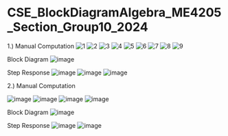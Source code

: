 # CSE_BlockDiagramAlgebra_ME4205_Section_Group10_2024

1.) 
Manual Computation
![1](https://github.com/syjho29/CSE_BlockDiagramAlgebra_ME4205_Section_Group10_2024/assets/159103857/3c0844db-34c4-4287-bd7f-3ca49bd1c954)
![2](https://github.com/syjho29/CSE_BlockDiagramAlgebra_ME4205_Section_Group10_2024/assets/159103857/6f0fac2f-0425-4d39-a6b1-3f8e68cf5aca)
![3](https://github.com/syjho29/CSE_BlockDiagramAlgebra_ME4205_Section_Group10_2024/assets/159103857/43941bc0-beb1-4762-9919-45906da57430)
![4](https://github.com/syjho29/CSE_BlockDiagramAlgebra_ME4205_Section_Group10_2024/assets/159103857/3a4510d3-ae3a-415d-81c1-fdb5bbb3a199)
![5](https://github.com/syjho29/CSE_BlockDiagramAlgebra_ME4205_Section_Group10_2024/assets/159103857/090d3c7b-6c2a-4097-9ab8-6a14c82c6ece)
![6](https://github.com/syjho29/CSE_BlockDiagramAlgebra_ME4205_Section_Group10_2024/assets/159103857/315c71d7-1624-4023-84e0-88693bf67f8e)
![7](https://github.com/syjho29/CSE_BlockDiagramAlgebra_ME4205_Section_Group10_2024/assets/159103857/a1331fa3-4892-497a-80ec-05d2ca7ce0f2)
![8](https://github.com/syjho29/CSE_BlockDiagramAlgebra_ME4205_Section_Group10_2024/assets/159103857/abf96bd0-da66-4fb5-82fd-09938b3fd96d)
![9](https://github.com/syjho29/CSE_BlockDiagramAlgebra_ME4205_Section_Group10_2024/assets/159103857/a9f9535e-b6e5-4a4a-846a-916cefe86d35)

Block Diagram
![image](https://github.com/syjho29/CSE_BlockDiagramAlgebra_ME4205_Section_Group10_2024/assets/159265191/b12b8ab0-a477-44fe-98d5-471b608652ff)

Step Response
![image](https://github.com/syjho29/CSE_BlockDiagramAlgebra_ME4205_Section_Group10_2024/assets/159265191/2f9acea4-f721-4bdf-8522-b973fa55670c)
![image](https://github.com/syjho29/CSE_BlockDiagramAlgebra_ME4205_Section_Group10_2024/assets/159265191/60f6bcf7-ec0a-4094-b9f5-24f8d686734d)
![image](https://github.com/syjho29/CSE_BlockDiagramAlgebra_ME4205_Section_Group10_2024/assets/159265191/3c7de194-54f8-4e6e-a72f-b102df8a2c52)


2.) 
Manual Computation

![image](https://github.com/syjho29/CSE_BlockDiagramAlgebra_ME4205_Section_Group10_2024/assets/159402458/84935bd8-8a69-4f05-ac76-5a214827a032)
![image](https://github.com/syjho29/CSE_BlockDiagramAlgebra_ME4205_Section_Group10_2024/assets/159402458/5efbc3e3-12b1-4fd6-9a48-5805467cdb69)
![image](https://github.com/syjho29/CSE_BlockDiagramAlgebra_ME4205_Section_Group10_2024/assets/159402458/ce72c9d1-fe25-490d-98ed-a39d5e045864)
![image](https://github.com/syjho29/CSE_BlockDiagramAlgebra_ME4205_Section_Group10_2024/assets/159402458/97143ff4-93dd-4813-8b49-f3262fe46449)

Block Diagram
![image](https://github.com/syjho29/CSE_BlockDiagramAlgebra_ME4205_Section_Group10_2024/assets/159402458/437551cd-70b7-4439-8518-268e79b76b03)

Step Response
![image](https://github.com/syjho29/CSE_BlockDiagramAlgebra_ME4205_Section_Group10_2024/assets/159402458/39256e2b-0153-4f7b-8c5a-51f1adced940)
![image](https://github.com/syjho29/CSE_BlockDiagramAlgebra_ME4205_Section_Group10_2024/assets/159402458/2b1390f1-1c86-4c88-8414-476076ed72b0)

